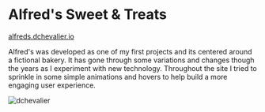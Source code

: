 # Alfred's Sweet & Treats

[alfreds.dchevalier.io](https://alfreds.dchevalier.io)

Alfred's was developed as one of my first projects and its centered around a fictional bakery. It has gone through some variations and changes though the years as I experiment with new technology. Throughout the site I tried to sprinkle in some simple animations and hovers to help build a more engaging user experience. 

![dchevalier](https://dchevalier.io/src/assets/screenshots/alfreds-screen.png)
